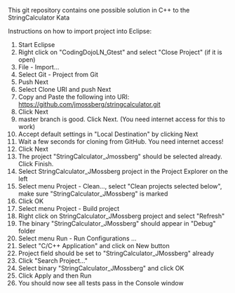 This git repository contains one possible solution in C++ to the StringCalculator Kata

Instructions on how to import project into Eclipse:
1) Start Eclipse
2) Right click on "CodingDojoLN_Gtest" and select "Close Project" (if it is open)
3) File - Import...
4) Select Git - Project from Git
5) Push Next
6) Select Clone URI and push Next
7) Copy and Paste the following into URI:
https://github.com/jmossberg/stringcalculator.git
8) Click Next
9) master branch is good. Click Next. (You need internet access for this to work)
10) Accept default settings in "Local Destination" by clicking Next
11) Wait a few seconds for cloning from GitHub. You need internet access!
12) Click Next
13) The project "StringCalculator_Jmossberg" should be selected already. Click Finish.
14) Select StringCalculator_JMossberg project in the Project Explorer on the left
15) Select menu Project - Clean..., select "Clean projects selected below", make sure "StringCalculator_JMossberg" is marked
16) Click OK
17) Select menu Project - Build project
18) Right click on StringCalculator_JMossberg project and select "Refresh"
19) The binary "StringCalculator_JMossberg" should appear in "Debug" folder
20) Select menu Run - Run Configurations ...
21) Select "C/C++ Application" and click on New button
22) Project field should be set to "StringCalculator_JMossberg" already
23) Click "Search Project..."
24) Select binary "StringCalculator_JMossberg" and click OK
25) Click Apply and then Run
26) You should now see all tests pass in the Console window
